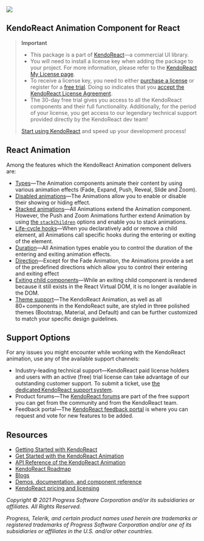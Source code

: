 <a href="https://www.telerik.com/kendo-react-ui/?utm_medium=referral&utm_source=npm&utm_campaign=kendo-ui-react-trial-npm-animation&utm_content=banner" target="_blank">
<img src="https://www.telerik.com/kendo-react-ui/npm-banner.svg">
</a>

## KendoReact Animation Component for React

> **Important**
> * This package is а part of [KendoReact](https://www.telerik.com/kendo-react-ui/?utm_medium=referral&utm_source=npm&utm_campaign=kendo-ui-react-trial-npm-animation)&mdash;a commercial UI library.
> * You will need to install a license key when adding the package to your project. For more information, please refer to the [KendoReact My License page](https://www.telerik.com/kendo-react-ui/my-license/?utm_medium=referral&utm_source=npm&utm_campaign=kendo-ui-react-trial-npm-animation).
> * To receive a license key, you need to either [purchase a license](https://www.telerik.com/kendo-react-ui/pricing/?utm_medium=referral&utm_source=npm&utm_campaign=kendo-ui-react-trial-npm-animation) or register for a [free trial](https://www.telerik.com/download-login-v2-kendo-react-ui?utm_medium=referral&utm_source=npm&utm_campaign=kendo-ui-react-trial-npm-animation). Doing so indicates that you [accept the KendoReact License Agreement](https://www.telerik.com/purchase/license-agreement/progress-kendoreact?utm_medium=referral&utm_source=npm&utm_campaign=kendo-ui-react-trial-npm-animation).
> * The 30-day free trial gives you access to all the KendoReact components and their full functionality. Additionally, for the period of your license, you get access to our legendary technical support provided directly by the KendoReact dev team!
>
> [Start using KendoReact](https://www.telerik.com/download-login-v2-kendo-react-ui?utm_medium=referral&utm_source=npm&utm_campaign=kendo-ui-react-trial-npm-animation) and speed up your development process!

## React Animation

Among the features which the KendoReact Animation component delivers are:

* [Types](https://www.telerik.com/kendo-react-ui/components/animation/types/?utm_medium=referral&utm_source=npm&utm_campaign=kendo-ui-react-trial-npm-animation)&mdash;The Animation components animate their content by using various animation effects (Fade, Expand, Push, Reveal, Slide and Zoom).
* [Disabled animations](https://www.telerik.com/kendo-react-ui/components/animation/disabled-state/?utm_medium=referral&utm_source=npm&utm_campaign=kendo-ui-react-trial-npm-animation)&mdash;The Animations allow you to enable or disable their showing or hiding effect.
* [Stacked animations](https://www.telerik.com/kendo-react-ui/components/animation/stacked/?utm_medium=referral&utm_source=npm&utm_campaign=kendo-ui-react-trial-npm-animation)&mdash;All Animations extend the Animation component. However, the Push and Zoom Animations further extend Animation by using [the `stackChildren`](https://www.telerik.com/kendo-react-ui/components/animation/api/PushProps/#toc-stackchildren/?utm_medium=referral&utm_source=npm&utm_campaign=kendo-ui-react-trial-npm-animation) options and enable you to stack animations.
* [Life-cycle hooks](https://www.telerik.com/kendo-react-ui/components/animation/hooks/?utm_medium=referral&utm_source=npm&utm_campaign=kendo-ui-react-trial-npm-animation)&mdash;When you declaratively add or remove a child element, all Animations call specific hooks during the entering or exiting of the element.
* [Duration](https://www.telerik.com/kendo-react-ui/components/animation/duration/?utm_medium=referral&utm_source=npm&utm_campaign=kendo-ui-react-trial-npm-animation)&mdash;All Animation types enable you to control the duration of the entering and exiting animation effects.
* [Direction](https://www.telerik.com/kendo-react-ui/components/animation/direction/?utm_medium=referral&utm_source=npm&utm_campaign=kendo-ui-react-trial-npm-animation)&mdash;Except for the Fade Animation, the Animations provide a set of the predefined directions which allow you to control their entering and exiting effect
* [Exiting child components](https://www.telerik.com/kendo-react-ui/components/animation/exiting-components/?utm_medium=referral&utm_source=npm&utm_campaign=kendo-ui-react-trial-npm-animation)&mdash;While an exiting child component is rendered because it still exists in the React Virtual DOM, it is no longer available in the DOM.
* [Theme support](https://www.telerik.com/kendo-react-ui/components/styling/?utm_medium=referral&utm_source=npm&utm_campaign=kendo-ui-react-trial-npm-animation)&mdash;The KendoReact Animation, as well as all 80+ components in the KendoReact suite, are styled in three polished themes (Bootstrap, Material, and Default) and can be further customized to match your specific design guidelines.

## Support Options

For any issues you might encounter while working with the KendoReact animation, use any of the available support channels:

* Industry-leading technical support&mdash;KendoReact paid license holders and users with an active (free) trial license can take advantage of our outstanding customer support. To submit a ticket, use [the dedicated KendoReact support system](https://www.telerik.com/account/support-tickets?utm_medium=referral&utm_source=npm&utm_campaign=kendo-ui-react-trial-npm-animation).
* Product forums&mdash;The [KendoReact forums](https://www.telerik.com/forums/kendo-ui-react?utm_medium=referral&utm_source=npm&utm_campaign=kendo-ui-react-trial-npm-animation) are part of the free support you can get from the community and from the KendoReact team.
* Feedback portal&mdash;The [KendoReact feedback portal](https://feedback.telerik.com/kendo-react-ui?utm_medium=referral&utm_source=npm&utm_campaign=kendo-ui-react-trial-npm-animation) is where you can request and vote for new features to be added.

## Resources

* [Getting Started with KendoReact](https://www.telerik.com/kendo-react-ui/getting-started/?utm_medium=referral&utm_source=npm&utm_campaign=kendo-ui-react-trial-npm-animation)
* [Get Started with the KendoReact Аnimation](https://www.telerik.com/kendo-react-ui/components/animation/?utm_medium=referral&utm_source=npm&utm_campaign=kendo-ui-react-trial-npm-animation)
* [API Reference of the KendoReact Аnimation](https://www.telerik.com/kendo-react-ui/components/animation/api/АnimationProps/?utm_medium=referral&utm_source=npm&utm_campaign=kendo-ui-react-trial-npm-animation)
* [KendoReact Roadmap](https://www.telerik.com/kendo-react-ui/roadmap/?utm_medium=referral&utm_source=npm&utm_campaign=kendo-ui-react-trial-npm-animation)
* [Blogs](https://www.telerik.com/blogs/tag/kendoreact?utm_medium=referral&utm_source=npm&utm_campaign=kendo-ui-react-trial-npm-animation)
* [Demos, documentation, and component reference](https://www.telerik.com/kendo-react-ui/components/?utm_medium=referral&utm_source=npm&utm_campaign=kendo-ui-react-trial-npm-animation)
* [KendoReact pricing and licensing](https://www.telerik.com/kendo-react-ui/pricing/?utm_medium=referral&utm_source=npm&utm_campaign=kendo-ui-react-trial-npm-animation)

*Copyright © 2021 Progress Software Corporation and/or its subsidiaries or affiliates. All Rights Reserved.*

*Progress, Telerik, and certain product names used herein are trademarks or registered trademarks of Progress Software Corporation and/or one of its subsidiaries or affiliates in the U.S. and/or other countries.*
